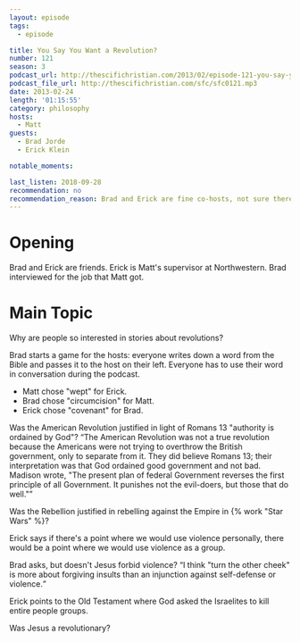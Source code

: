 ```yaml
---
layout: episode
tags:
  - episode

title: You Say You Want a Revolution?
number: 121
season: 3
podcast_url: http://thescifichristian.com/2013/02/episode-121-you-say-you-want-a-revolution/
podcast_file_url: http://thescifichristian.com/sfc/sfc0121.mp3
date: 2013-02-24
length: '01:15:55'
category: philosophy
hosts:
  - Matt
guests:
  - Brad Jorde
  - Erick Klein

notable_moments:

last_listen: 2018-09-28
recommendation: no
recommendation_reason: Brad and Erick are fine co-hosts, not sure there's too much to the discussion.
---
```

# Opening
Brad and Erick are friends. Erick is Matt's supervisor at Northwestern. Brad interviewed for the job that Matt got.



# Main Topic
Why are people so interested in stories about revolutions?

Brad starts a game for the hosts: everyone writes down a word from the Bible and passes it to the host on their left. Everyone has to use their word in conversation during the podcast.

- Matt chose "wept" for Erick. 
- Brad chose "circumcision" for Matt. 
- Erick chose "covenant" for Brad. 

Was the American Revolution justified in light of Romans 13 "authority is ordained by God"? 
<q class="archivist">The American Revolution was not a true revolution because the Americans were not trying to overthrow the British government, only to separate from it. They did believe Romans 13; their interpretation was that God ordained good government and not bad. Madison wrote, "The present plan of federal Government reverses the first principle of all Government. It punishes not the evil-doers, but those that do well."</q>

Was the Rebellion justified in rebelling against the Empire in {% work "Star Wars" %}?

Erick says if there's a point where we would use violence personally, there would be a point where we would use violence as a group. 

Brad asks, but doesn't Jesus forbid violence? 
<q class="archivist">I think "turn the other cheek" is more about forgiving insults than an injunction against self-defense or violence.</q>

Erick points to the Old Testament where God asked the Israelites to kill entire people groups.

Was Jesus a revolutionary?